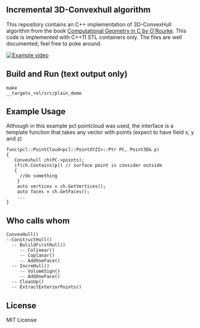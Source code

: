 ## Incremental 3D-Convexhull algorithm
This repository contains an C++ implementation of 3D-ConvexHull algorithm from the
book [Computational Geometry in C by O'Rourke](http://crtl-i.com/PDF/comp_c.pdf). This code is
implemented with C++11 STL containers only. The files are well documented, feel free to poke around.

[![Example video](https://media.giphy.com/media/hsV1GgRby1M4kDbAgm/giphy.gif)](https://youtu.be/DDgGc7_fEyU)

## Build and Run (text output only)
    make
    __targets_rel/src/plain_demo

## Example Usage
Although in this example pcl pointcloud was used, the interface is a template
function that takes any vector with points (expect to have field x, y and z)

    func(pcl::PointCloud<pcl::PointXYZI>::Ptr PC, Point3D& p)
    {
       Convexhull ch(PC->points);
       if(ch.Contains(p)) // surface point is consider outside
       {
         //do something
        }
        auto vertices = ch.GetVertices();
        auto faces = ch.GetFaces();
        ...
    }

## Who calls whom
    ConvexHull()
    --ConstructHull()
      -- BulildFirstHull()
         -- Colinear()
         -- Coplanar()
         -- AddOneFace()
      -- IncreHull()
         -- VolumeSign()
         -- AddOneFace()
      -- CleanUp()
      -- ExtractExteriorPoints()

## License
  MIT License
